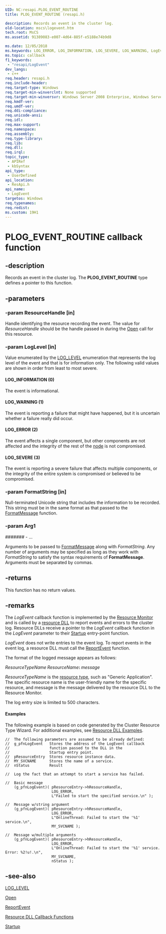 ```yaml
---
UID: NC:resapi.PLOG_EVENT_ROUTINE
title: PLOG_EVENT_ROUTINE (resapi.h)

description: Records an event in the cluster log.
old-location: mscs\logevent.htm
tech.root: MsCS
ms.assetid: 91389083-e007-4d64-885f-e5188e74b9d8

ms.date: 12/05/2018
ms.keywords: LOG_ERROR, LOG_INFORMATION, LOG_SEVERE, LOG_WARNING, LogEvent, LogEvent callback, LogEvent callback function [Failover Cluster], PLOG_EVENT_ROUTINE, PLOG_EVENT_ROUTINE callback function [Failover Cluster], _wolf_logevent, mscs.logevent, resapi/LogEvent, resapi/PLOG_EVENT_ROUTINE
ms.topic: callback
f1_keywords: 
 - "resapi/LogEvent"
dev_langs:
 - c++
req.header: resapi.h
req.include-header: 
req.target-type: Windows
req.target-min-winverclnt: None supported
req.target-min-winversvr: Windows Server 2008 Enterprise, Windows Server 2008 Datacenter
req.kmdf-ver: 
req.umdf-ver: 
req.ddi-compliance: 
req.unicode-ansi: 
req.idl: 
req.max-support: 
req.namespace: 
req.assembly: 
req.type-library: 
req.lib: 
req.dll: 
req.irql: 
topic_type:
 - APIRef
 - kbSyntax
api_type:
 - UserDefined
api_location:
 - ResApi.h
api_name:
 - LogEvent
targetos: Windows
req.typenames: 
req.redist: 
ms.custom: 19H1
---
```


# PLOG_EVENT_ROUTINE callback function


## -description


Records an event in the 
    cluster log. The <b>PLOG_EVENT_ROUTINE</b> type defines a pointer to this function.


## -parameters




### -param ResourceHandle [in]

Handle identifying the resource recording the event. The value for <i>ResourceHandle</i> 
       should be the handle passed in during the <a href="https://docs.microsoft.com/previous-versions/windows/desktop/api/resapi/nc-resapi-popen_routine">Open</a> call for this 
       resource.


### -param LogLevel [in]

Value enumerated by the <a href="https://docs.microsoft.com/previous-versions/windows/desktop/api/resapi/ne-resapi-log_level">LOG_LEVEL</a> enumeration that 
       represents the log level of the event and that is for information only. The following valid values are shown in 
       order from least to most severe.



#### LOG_INFORMATION (0)

The event is informational.



#### LOG_WARNING (1)

The event is reporting a failure that might have happened, but it is uncertain whether a failure really did 
         occur.



#### LOG_ERROR (2)

The event affects a single component, but other components are not affected and the integrity of the rest 
         of the <a href="https://docs.microsoft.com/previous-versions/windows/desktop/mscs/nodes">node</a> is not compromised.



#### LOG_SEVERE (3)

The event is reporting a severe failure that affects multiple components, or the integrity of the entire 
         system is compromised or believed to be compromised.


### -param FormatString [in]

Null-terminated Unicode string that includes the information to be recorded. This string must be in the same 
       format as that passed to the <a href="https://docs.microsoft.com/windows/desktop/api/winbase/nf-winbase-formatmessage">FormatMessage</a> 
       function.


### -param Arg1








####### - ...

Arguments to be passed to <a href="https://docs.microsoft.com/windows/desktop/api/winbase/nf-winbase-formatmessage">FormatMessage</a> along with 
       <i>FormatString</i>. Any number of arguments may be specified as long as they work with 
       <i>FormatString</i> to satisfy the syntax requirements of 
       <b>FormatMessage</b>. Arguments must be separated by 
       commas.


## -returns



This function has no return values.




## -remarks



The <i>LogEvent</i> callback function is implemented by the 
     <a href="https://docs.microsoft.com/previous-versions/windows/desktop/mscs/resource-monitor">Resource Monitor</a> and is called by a 
     <a href="https://docs.microsoft.com/previous-versions/windows/desktop/mscs/resource-dlls">resource DLL</a> to report events and errors to the cluster log. 
     Resource DLLs receive a pointer to the <i>LogEvent</i> callback 
     function in the <i>LogEvent</i> parameter to their 
     <a href="https://docs.microsoft.com/previous-versions/windows/desktop/api/resapi/nc-resapi-pstartup_routine">Startup</a> entry-point function.

<i>LogEvent</i> does not write entries to the event log. To 
     report events in the event log, a resource DLL must call the 
     <a href="https://docs.microsoft.com/windows/desktop/api/winbase/nf-winbase-reporteventa">ReportEvent</a> function.

The format of the logged message appears as follows:

<i>ResourceTypeName</i><b>
</b><i>ResourceName</i><b>: </b><i>message</i>

<i>ResourceTypeName</i> is the 
     <a href="https://docs.microsoft.com/previous-versions/windows/desktop/mscs/resource-types">resource type</a>, such as 
     "Generic Application". The specific resource name is the user-friendly name for the specific 
     resource, and message is the message delivered by the resource DLL to the Resource Monitor.

The log entry size is limited to 500 characters.


#### Examples

The following example is based on code generated by the Cluster Resource Type Wizard. For additional 
     examples, see <a href="https://docs.microsoft.com/previous-versions/aa372246(v=vs.85)">Resource DLL Examples</a>.

<pre class="syntax" xml:space="preserve"><code>//  The following parameters are assumed to be already defined:
//  g_pfnLogEvent   Stores the address of the LogEvent callback
//                  function passed to the DLL in the
//                  Startup entry point.
//  pResourceEntry  Stores resource instance data.
//  MY_SVCNAME      Stores the name of a service.
//  nStatus         Result

//  Log the fact that an attempt to start a service has failed.

//  Basic message
    (g_pfnLogEvent)( pResourceEntry-&gt;hResourceHandle,
                     LOG_ERROR,
                     L"Failed to start the specified service.\n" );

//  Message w/string argument
    (g_pfnLogEvent)( pResourceEntry-&gt;hResourceHandle,
                     LOG_ERROR,
                     L"OnlineThread: Failed to start the '%1' service.\n",
                     MY_SVCNAME );

//  Message w/multiple arguments
    (g_pfnLogEvent)( pResourceEntry-&gt;hResourceHandle,
                     LOG_ERROR,
                     L"OnlineThread: Failed to start the '%1' service. Error: %2!u!.\n",
                     MY_SVCNAME,
                     nStatus );</code></pre>



## -see-also




<a href="https://docs.microsoft.com/previous-versions/windows/desktop/api/resapi/ne-resapi-log_level">LOG_LEVEL</a>



<a href="https://docs.microsoft.com/previous-versions/windows/desktop/api/resapi/nc-resapi-popen_routine">Open</a>



<a href="https://docs.microsoft.com/windows/desktop/api/winbase/nf-winbase-reporteventa">ReportEvent</a>



<a href="https://docs.microsoft.com/previous-versions/windows/desktop/mscs/resource-dll-callback-functions">Resource DLL Callback Functions</a>



<a href="https://docs.microsoft.com/previous-versions/windows/desktop/api/resapi/nc-resapi-pstartup_routine">Startup</a>
 

 

